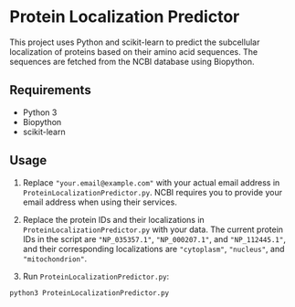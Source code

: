 # Protein Localization Predictor

This project uses Python and scikit-learn to predict the subcellular localization of proteins based on their amino acid sequences. The sequences are fetched from the NCBI database using Biopython.

## Requirements

- Python 3
- Biopython
- scikit-learn

## Usage

1. Replace `"your.email@example.com"` with your actual email address in `ProteinLocalizationPredictor.py`. NCBI requires you to provide your email address when using their services.

2. Replace the protein IDs and their localizations in `ProteinLocalizationPredictor.py` with your data. The current protein IDs in the script are `"NP_035357.1"`, `"NP_000207.1"`, and `"NP_112445.1"`, and their corresponding localizations are `"cytoplasm"`, `"nucleus"`, and `"mitochondrion"`.

3. Run `ProteinLocalizationPredictor.py`:

```bash
python3 ProteinLocalizationPredictor.py
